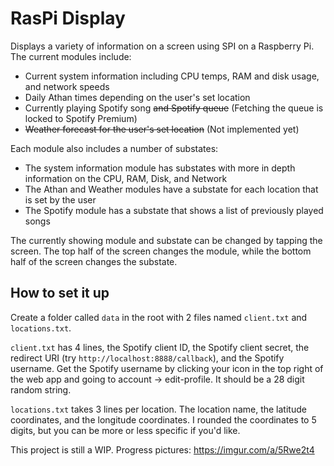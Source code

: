 # RasPi Display
Displays a variety of information on a screen using SPI on a Raspberry Pi.
The current modules include:
- Current system information including CPU temps, RAM and disk usage, and network speeds
- Daily Athan times depending on the user's set location
- Currently playing Spotify song ~~and Spotify queue~~ (Fetching the queue is locked to Spotify Premium)
- ~~Weather forecast for the user's set location~~ (Not implemented yet)

Each module also includes a number of substates:
- The system information module has substates with more in depth information on the CPU, RAM, Disk, and Network
- The Athan and Weather modules have a substate for each location that is set by the user
- The Spotify module has a substate that shows a list of previously played songs

The currently showing module and substate can be changed by tapping the screen. The top half of the screen changes the module, while the bottom half of the screen changes the substate.

## How to set it up

Create a folder called `data` in the root with 2 files named `client.txt` and `locations.txt`.

`client.txt` has 4 lines, the Spotify client ID, the Spotify client secret, the redirect URI (try `http://localhost:8888/callback`), and the Spotify username. Get the Spotify username by clicking your icon in the top right of the web app and going to account -> edit-profile. It should be a 28 digit random string.

`locations.txt` takes 3 lines per location. The location name, the latitude coordinates, and the longitude coordinates. I rounded the coordinates to 5 digits, but you can be more or less specific if you'd like.

This project is still a WIP.
Progress pictures: https://imgur.com/a/5Rwe2t4